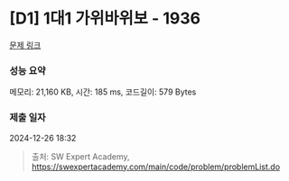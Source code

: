 # [D1] 1대1 가위바위보 - 1936 

[문제 링크](https://swexpertacademy.com/main/code/problem/problemDetail.do?contestProbId=AV5PjKXKALcDFAUq) 

### 성능 요약

메모리: 21,160 KB, 시간: 185 ms, 코드길이: 579 Bytes

### 제출 일자

2024-12-26 18:32



> 출처: SW Expert Academy, https://swexpertacademy.com/main/code/problem/problemList.do